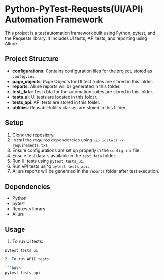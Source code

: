 # Python-PyTest-Requests(UI/API) Automation Framework

This project is a test automation framework built using Python, pytest, and the Requests library. It includes UI tests, API tests, and reporting using Allure.

## Project Structure

- **configurations**: Contains configuration files for the project, stored as `config.ini`.
- **page_objects**: Page Objects for UI test suites are stored in this folder.
- **reports**: Allure reports will be generated in this folder.
- **test_data**: Test data for the automation suites are stored in this folder.
- **tests_ui**: UI tests are located in this folder.
- **tests_api**: API tests are stored in this folder.
- **utilities**: Reusable/utility classes are stored in this folder.

## Setup

1. Clone the repository.
2. Install the required dependencies using `pip install -r requirements.txt`.
3. Ensure configurations are set up properly in the `config.ini` file.
4. Ensure test data is available in the `test_data` folder.
5. Run UI tests using `pytest tests_ui`.
6. Run API tests using `pytest tests_api`.
7. Allure reports will be generated in the `reports` folder after test execution.

## Dependencies

- Python
- pytest
- Requests library
- Allure

## Usage

1. To run UI tests:

```bash
pytest tests_ui

2. To run APII tests:

```bash
pytest tests_api

